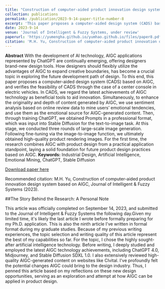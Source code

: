 ```yaml
---
title: "Construction of computer-aided product innovation design system based on AIGC"
collection: publications
permalink: /publication/2023-9-14-paper-title-number-8
excerpt: 'This paper proposes a computer-aided design system (CADS) based on AIGC, and verifies the feasibility of CADS through the case of a center console in electric vehicles.'
date: 2023-9-14
venue: 'Journal of Intelligent & Fuzzy Systems, under review'
paperurl: 'https://yumengha.github.io/yumhao.github.io/files/paper8.pdf'
citation: 'M.H. Yu, Construction of computer-aided product innovation design system based on AIGC, Journal of Intelligent & Fuzzy Systems (2023)'
---
```

**Abstract** With the development of AI technology, AIGC applications represented by ChatGPT are continually emerging, 
offering designers brand-new design tools. How designers should flexibly utilize the advantages of AIGC to expand creative 
boundaries, has become a crucial topic in exploring the future development path of design. To this end, this paper proposes a 
computer-aided design system (CADS) based on AIGC, and verifies the feasibility of CADS through the case of a center console in electric vehicles. In CADS, we regard the latest achievements of AIGC technology as beneficial tools to aid innovation.
Simultaneously, to enhance the originality and depth of content generated by AIGC, we use sentiment analysis based on online 
review data to mine users’ emotional tendencies, and use them as the emotional source for AIGC-generated content. Then, 
through training ChatGPT, we obtained Prompts in a professional format, which was input into Stable Diffusion for the text-to-image task. At this stage, we conducted three rounds of large-scale image generation. Following fine-tuning via the image-to-image function, we ultimately obtained high-quality product rendering images. For the first time, the research combines 
AIGC with product design from a practical application standpoint, laying a solid foundation for future product design practices 
based on AIGC.
**Keywords:** Industrial Design, Artificial Intelligence, Emotional Mining, ChatGPT, Stable Diffusion


[Download paper here](https://yumengha.github.io/yumhao.github.io/files/paper8.pdf)

Recommended citation: M.H. Yu, Construction of computer-aided product innovation design system based on AIGC, Journal of Intelligent & Fuzzy Systems (2023).


##The Story Behind the Research: A Personal Note


This article was officially completed on September 14, 2023, and submitted to the Journal of Intelligent & Fuzzy Systems the following day.Given my limited time, it's likely the last article I wrote before formally preparing for my Ph.D. application. This is also the ninth article I've written in formal format during my graduate studies. Because of my previous writing experiences, the topic selection and writing quality of this article represent the best of my capabilities so far. For the topic, I chose the highly sought-after artificial intelligence technology. Before writing, I deeply studied and employed the latest AIGC technology achievements, including ChatGPT 4.0, Midjourney, and Stable Diffusion SDXL 1.0. I also extensively reviewed high-quality AIGC-generated content on websites like CIvital. I've profoundly felt the potential changes AIGC could bring to the design industry. Thus, I penned this article based on my reflections on these new design opportunities, serving as an exploration and attempt at how AIGC can be applied in product design. 
